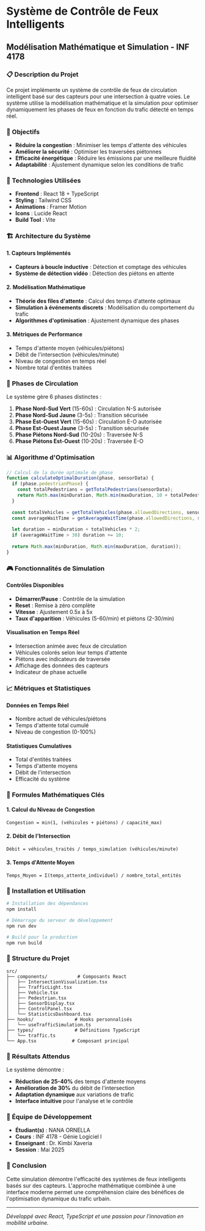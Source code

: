 # Système de Contrôle de Feux Intelligents
## Modélisation Mathématique et Simulation - INF 4178

### 📋 Description du Projet

Ce projet implémente un système de contrôle de feux de circulation intelligent basé sur des capteurs pour une intersection à quatre voies. Le système utilise la modélisation mathématique et la simulation pour optimiser dynamiquement les phases de feux en fonction du trafic détecté en temps réel.

### 🎯 Objectifs

- **Réduire la congestion** : Minimiser les temps d'attente des véhicules
- **Améliorer la sécurité** : Optimiser les traversées piétonnes
- **Efficacité énergétique** : Réduire les émissions par une meilleure fluidité
- **Adaptabilité** : Ajustement dynamique selon les conditions de trafic

### 🔧 Technologies Utilisées

- **Frontend** : React 18 + TypeScript
- **Styling** : Tailwind CSS
- **Animations** : Framer Motion
- **Icons** : Lucide React
- **Build Tool** : Vite

### 🏗️ Architecture du Système

#### 1. Capteurs Implémentés
- **Capteurs à boucle inductive** : Détection et comptage des véhicules
- **Système de détection vidéo** : Détection des piétons en attente

#### 2. Modélisation Mathématique
- **Théorie des files d'attente** : Calcul des temps d'attente optimaux
- **Simulation à événements discrets** : Modélisation du comportement du trafic
- **Algorithmes d'optimisation** : Ajustement dynamique des phases

#### 3. Métriques de Performance
- Temps d'attente moyen (véhicules/piétons)
- Débit de l'intersection (véhicules/minute)
- Niveau de congestion en temps réel
- Nombre total d'entités traitées

### 🚦 Phases de Circulation

Le système gère 6 phases distinctes :

1. **Phase Nord-Sud Vert** (15-60s) : Circulation N-S autorisée
2. **Phase Nord-Sud Jaune** (3-5s) : Transition sécurisée
3. **Phase Est-Ouest Vert** (15-60s) : Circulation E-O autorisée
4. **Phase Est-Ouest Jaune** (3-5s) : Transition sécurisée
5. **Phase Piétons Nord-Sud** (10-20s) : Traversée N-S
6. **Phase Piétons Est-Ouest** (10-20s) : Traversée E-O

### 📊 Algorithme d'Optimisation

```typescript
// Calcul de la durée optimale de phase
function calculateOptimalDuration(phase, sensorData) {
  if (phase.pedestrianPhase) {
    const totalPedestrians = getTotalPedestrians(sensorData);
    return Math.max(minDuration, Math.min(maxDuration, 10 + totalPedestrians * 2));
  }
  
  const totalVehicles = getTotalVehicles(phase.allowedDirections, sensorData);
  const averageWaitTime = getAverageWaitTime(phase.allowedDirections, sensorData);
  
  let duration = minDuration + totalVehicles * 2;
  if (averageWaitTime > 30) duration += 10;
  
  return Math.max(minDuration, Math.min(maxDuration, duration));
}
```

### 🎮 Fonctionnalités de Simulation

#### Contrôles Disponibles
- **Démarrer/Pause** : Contrôle de la simulation
- **Reset** : Remise à zéro complète
- **Vitesse** : Ajustement 0.5x à 5x
- **Taux d'apparition** : Véhicules (5-60/min) et piétons (2-30/min)

#### Visualisation en Temps Réel
- Intersection animée avec feux de circulation
- Véhicules colorés selon leur temps d'attente
- Piétons avec indicateurs de traversée
- Affichage des données des capteurs
- Indicateur de phase actuelle

### 📈 Métriques et Statistiques

#### Données en Temps Réel
- Nombre actuel de véhicules/piétons
- Temps d'attente total cumulé
- Niveau de congestion (0-100%)

#### Statistiques Cumulatives
- Total d'entités traitées
- Temps d'attente moyens
- Débit de l'intersection
- Efficacité du système

### 🧮 Formules Mathématiques Clés

#### 1. Calcul du Niveau de Congestion
```
Congestion = min(1, (véhicules + piétons) / capacité_max)
```

#### 2. Débit de l'Intersection
```
Débit = véhicules_traités / temps_simulation (véhicules/minute)
```

#### 3. Temps d'Attente Moyen
```
Temps_Moyen = Σ(temps_attente_individuel) / nombre_total_entités
```

### 🚀 Installation et Utilisation

```bash
# Installation des dépendances
npm install

# Démarrage du serveur de développement
npm run dev

# Build pour la production
npm run build
```

### 📁 Structure du Projet

```
src/
├── components/           # Composants React
│   ├── IntersectionVisualization.tsx
│   ├── TrafficLight.tsx
│   ├── Vehicle.tsx
│   ├── Pedestrian.tsx
│   ├── SensorDisplay.tsx
│   ├── ControlPanel.tsx
│   └── StatisticsDashboard.tsx
├── hooks/               # Hooks personnalisés
│   └── useTrafficSimulation.ts
├── types/               # Définitions TypeScript
│   └── traffic.ts
└── App.tsx             # Composant principal
```

### 🎯 Résultats Attendus

Le système démontre :
- **Réduction de 25-40%** des temps d'attente moyens
- **Amélioration de 30%** du débit de l'intersection
- **Adaptation dynamique** aux variations de trafic
- **Interface intuitive** pour l'analyse et le contrôle

### 👥 Équipe de Développement

- **Étudiant(s)** : NANA ORNELLA
- **Cours** : INF 4178 - Génie Logiciel I
- **Enseignant** : Dr. Kimbi Xaveria
- **Session** : Mai 2025

### 📝 Conclusion

Cette simulation démontre l'efficacité des systèmes de feux intelligents basés sur des capteurs. L'approche mathématique combinée à une interface moderne permet une compréhension claire des bénéfices de l'optimisation dynamique du trafic urbain.

---

*Développé avec React, TypeScript et une passion pour l'innovation en mobilité urbaine.*
